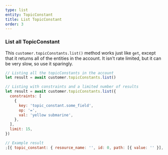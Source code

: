 ```yaml
---
type: list
entity: TopicConstant
title: List TopicConstant
order: 3
---
```


### List all TopicConstant

This `customer.topicConstants.list()` method works just like `get`, except that it returns all of the entities in the account. It isn't rate limited, but it can be very slow, so use it sparingly.

```javascript
// Listing all the topicConstants in the account
let result = await customer.topicConstants.list()

// Listing with constraints and a limited number of results
let result = await customer.topicConstants.list({
  constraints: [
    {
      key: 'topic_constant.some_field',
      op: '=',
      val: 'yellow submarine',
    },
  ],
  limit: 15,
})
```

```javascript
// Example result
;[{ topic_constant: { resource_name: '', id: 0, path: [{ value: '' }], topic_constant_parent: 'topicConstants/-1' } }]
```
